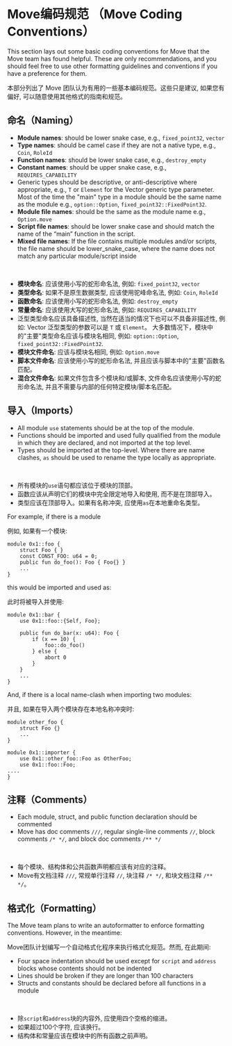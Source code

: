 # Move编码规范 （Move Coding Conventions）

This section lays out some basic coding conventions for Move that the Move team has found helpful. These are only recommendations, and you should feel free to use other formatting guidelines and conventions if you have a preference for them.

本部分列出了 Move 团队认为有用的一些基本编码规范。这些只是建议, 如果您有偏好, 可以随意使用其他格式的指南和规范。

## 命名（Naming）

- **Module names**: should be lower snake case, e.g., `fixed_point32`, `vector`
- **Type names**: should be camel case if they are not a native type, e.g., `Coin`, `RoleId`
- **Function names**: should be lower snake case, e.g., `destroy_empty`
- **Constant names**: should be upper snake case, e.g., `REQUIRES_CAPABILITY`
- Generic types should be descriptive, or anti-descriptive where appropriate, e.g., `T` or `Element` for the Vector generic type parameter. Most of the time the "main" type in a module should be the same name as the module e.g., `option::Option`, `fixed_point32::FixedPoint32`.
- **Module file names**: should be the same as the module name e.g., `Option.move`
- **Script file names**: should be lower snake case and should match the name of the “main” function in the script.
- **Mixed file names**: If the file contains multiple modules and/or scripts, the file name should be lower_snake_case, where the name does not match any particular module/script inside

<br />

- **模块命名**: 应该使用小写的蛇形命名法, 例如: `fixed_point32`, `vector`
- **类型命名**: 如果不是原生数据类型, 应该使用驼峰命名法, 例如: `Coin`, `RoleId`
- **函数命名**: 应该使用小写的蛇形命名法, 例如: `destroy_empty`
- **常量命名**: 应该使用大写的蛇形命名法, 例如: `REQUIRES_CAPABILITY`
- 泛型类型命名应该具备描述性, 当然在适当的情况下也可以不具备非描述性, 例如: Vector 泛型类型的参数可以是 `T` 或 `Element`。 大多数情况下，模块中的"主要"类型命名应该与模块名相同, 例如: `option::Option`, `fixed_point32::FixedPoint32`.
- **模块文件命名**: 应该与模块名相同, 例如: `Option.move`
- **脚本文件命名**: 应该使用小写的蛇形命名法, 并且应该与脚本中的"主要"函数名匹配。
- **混合文件命名**: 如果文件包含多个模块和/或脚本, 文件命名应该使用小写的蛇形命名法, 并且不需要与内部的任何特定模块/脚本名匹配。

## 导入（Imports）

- All module `use` statements should be at the top of the module.
- Functions should be imported and used fully qualified from the module in which they are declared, and not imported at the top level.
- Types should be imported at the top-level. Where there are name clashes, `as` should be used to rename the type locally as appropriate.

<br />

- 所有模块的`use`语句都应该位于模块的顶部。
- 函数应该从声明它们的模块中完全限定地导入和使用, 而不是在顶部导入。
- 类型应该在顶部导入。如果有名称冲突, 应使用`as`在本地重命名类型。

For example, if there is a module

例如, 如果有一个模块:

```move=
module 0x1::foo {
    struct Foo { }
    const CONST_FOO: u64 = 0;
    public fun do_foo(): Foo { Foo{} }
    ...
}
```
this would be imported and used as:

此时将被导入并使用:

```move=
module 0x1::bar {
    use 0x1::foo::{Self, Foo};

    public fun do_bar(x: u64): Foo {
        if (x == 10) {
            foo::do_foo()
        } else {
            abort 0
        }
    }
    ...
}
```
And, if there is a local name-clash when importing two modules:

并且, 如果在导入两个模块存在本地名称冲突时:

```move=
module other_foo {
    struct Foo {}
    ...
}

module 0x1::importer {
    use 0x1::other_foo::Foo as OtherFoo;
    use 0x1::foo::Foo;
....
}
```

## 注释（Comments）

- Each module, struct, and public function declaration should be commented
- Move has doc comments `///`, regular single-line comments `//`, block comments `/* */`, and block doc comments `/** */`

<br />

- 每个模块、结构体和公共函数声明都应该有对应的注释。
- Move有文档注释 `///`, 常规单行注释 `//`, 块注释 `/* */`, 和块文档注释 `/** */`。

## 格式化（Formatting）

The Move team plans to write an autoformatter to enforce formatting conventions. However, in the meantime:

Move团队计划编写一个自动格式化程序来执行格式化规范。然而, 在此期间:

- Four space indentation should be used except for `script` and `address` blocks whose contents should not be indented
- Lines should be broken if they are longer than 100 characters
- Structs and constants should be declared before all functions in a module

<br />

- 除`script`和`address`块的内容外, 应使用四个空格的缩进。
- 如果超过100个字符, 应该换行。
- 结构体和常量应该在模块中的所有函数之前声明。
